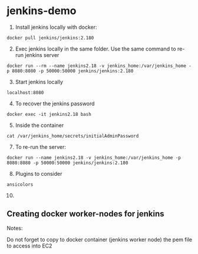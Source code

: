 # jenkins-demo

1. Install jenkins locally with docker:
```
docker pull jenkins/jenkins:2.180
```

2. Exec jenkins locally in the same folder. Use the same command to re-run jenkins server
```
docker run --rm --name jenkins2.18 -v jenkins_home:/var/jenkins_home -p 8080:8080 -p 50000:50000 jenkins/jenkins:2.180
```

3. Start jenkins locally
```
localhost:8080
```

4. To recover the jenkins password
```
docker exec -it jenkins2.18 bash
```

5. Inside the container
```
cat /var/jenkins_home/secrets/initialAdminPassword
```

7. To re-run the server:
```
docker run --name jenkins2.18 -v jenkins_home:/var/jenkins_home -p 8080:8080 -p 50000:50000 jenkins/jenkins:2.180
```

8. Plugins to consider
```
ansicolors
```

10.

## Creating docker worker-nodes for jenkins

Notes:

Do not forget to copy to docker container (jenkins worker node) the pem file to access into EC2
